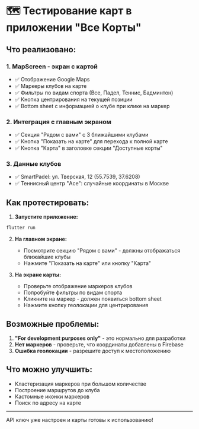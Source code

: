 # 🗺️ Тестирование карт в приложении "Все Корты"

## Что реализовано:

### 1. **MapScreen** - экран с картой
- ✅ Отображение Google Maps
- ✅ Маркеры клубов на карте
- ✅ Фильтры по видам спорта (Все, Падел, Теннис, Бадминтон)
- ✅ Кнопка центрирования на текущей позиции
- ✅ Bottom sheet с информацией о клубе при клике на маркер

### 2. **Интеграция с главным экраном**
- ✅ Секция "Рядом с вами" с 3 ближайшими клубами
- ✅ Кнопка "Показать на карте" для перехода к полной карте
- ✅ Кнопка "Карта" в заголовке секции "Доступные корты"

### 3. **Данные клубов**
- ✅ SmartPadel: ул. Тверская, 12 (55.7539, 37.6208)
- ✅ Теннисный центр "Ace": случайные координаты в Москве

## Как протестировать:

1. **Запустите приложение:**
```bash
flutter run
```

2. **На главном экране:**
   - Посмотрите секцию "Рядом с вами" - должны отображаться ближайшие клубы
   - Нажмите "Показать на карте" или кнопку "Карта"

3. **На экране карты:**
   - Проверьте отображение маркеров клубов
   - Попробуйте фильтры по видам спорта
   - Кликните на маркер - должен появиться bottom sheet
   - Нажмите кнопку геолокации для центрирования

## Возможные проблемы:

1. **"For development purposes only"** - это нормально для разработки
2. **Нет маркеров** - проверьте, что координаты добавлены в Firebase
3. **Ошибка геолокации** - разрешите доступ к местоположению

## Что можно улучшить:

- Кластеризация маркеров при большом количестве
- Построение маршрутов до клуба
- Кастомные иконки маркеров
- Поиск по адресу на карте

---

API ключ уже настроен и карты готовы к использованию!